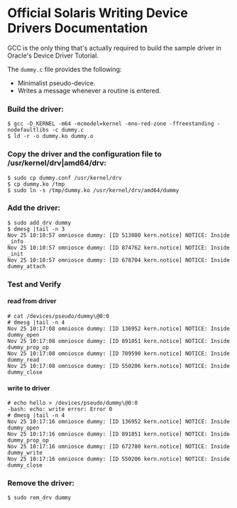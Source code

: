 # Official Solaris Writing Device Drivers Documentation

GCC is the only thing that's actually required to build the sample driver in Oracle's Device Driver Tutorial.

The `dummy.c` file provides the following:

* Minimalist pseudo-device.
* Writes a message whenever a routine is entered.

### Build the driver:

```terminal
$ gcc -D_KERNEL -m64 -mcmodel=kernel -mno-red-zone -ffreestanding -nodefaultlibs -c dummy.c
$ ld -r -o dummy.ko dummy.o
```

### Copy the driver and the configuration file to /usr/kernel/drv|amd64/drv:

```terminal
$ sudo cp dummy.conf /usr/kernel/drv
$ cp dummy.ko /tmp
$ sudo ln -s /tmp/dummy.ko /usr/kernel/drv/amd64/dummy
```
### Add the driver:

```terminal
$ sudo add_drv dummy
$ dmesg |tail -n 3
Nov 25 10:10:57 omniosce dummy: [ID 513080 kern.notice] NOTICE: Inside _info
Nov 25 10:10:57 omniosce dummy: [ID 874762 kern.notice] NOTICE: Inside _init
Nov 25 10:10:57 omniosce dummy: [ID 678704 kern.notice] NOTICE: Inside dummy_attach
```

### Test and Verify

#### read from driver

```terminal
# cat /devices/pseudo/dummy\@0:0
# dmesg |tail -n 4
Nov 25 10:17:08 omniosce dummy: [ID 136952 kern.notice] NOTICE: Inside dummy_open
Nov 25 10:17:08 omniosce dummy: [ID 891851 kern.notice] NOTICE: Inside dummy_prop_op
Nov 25 10:17:08 omniosce dummy: [ID 709590 kern.notice] NOTICE: Inside dummy_read
Nov 25 10:17:08 omniosce dummy: [ID 550206 kern.notice] NOTICE: Inside dummy_close
```

#### write to driver

```terminal
# echo hello > /devices/pseudo/dummy\@0:0
-bash: echo: write error: Error 0
# dmesg |tail -n 4
Nov 25 10:17:16 omniosce dummy: [ID 136952 kern.notice] NOTICE: Inside dummy_open
Nov 25 10:17:16 omniosce dummy: [ID 891851 kern.notice] NOTICE: Inside dummy_prop_op
Nov 25 10:17:16 omniosce dummy: [ID 672780 kern.notice] NOTICE: Inside dummy_write
Nov 25 10:17:16 omniosce dummy: [ID 550206 kern.notice] NOTICE: Inside dummy_close
```

### Remove the driver:

```terminal
$ sudo rem_drv dummy
```
